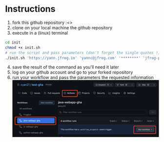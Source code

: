 # Instructions

1. fork this github repository :<>
2. clone on your local machine the github repository
3. execute in a (linux) terminal

```bash
cd init
chmod +x init.sh
# run the script and pass parameters (don't forget the single quotes !)
./init.sh 'https://yann.jfrog.io' 'yannc@jfrog.com' '********' 'jfrog-platform-training'
```

4. save the result of the command as you'll need it later
5. log on your github account and go to your forked repository
6. run your workflow and pass the parameters the requested information
![github screenshot](github.png "Github page")

